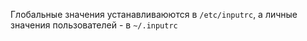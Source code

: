 Глобальные значения устанавливаюются в `/etc/inputrc`, а личные значения пользователей - в `~/.inputrc`
